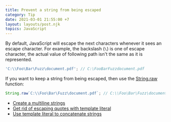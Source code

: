 ```yaml
---
title: Prevent a string from being escaped
category: Tip
date: 2021-03-01 21:55:00 +7
layout: layouts/post.njk
topics: JavaScript
---
```


By default, JavaScript will escape the next characters whenever it sees an escape character.
For example, the backslash (`\`) is one of escape character, the actual value of following path isn't the same as it is represented.

```js
'C:\\Foo\Bar\Fuzz\document.pdf'; // C:\FooBarFuzzdocument.pdf
```

If you want to keep a string from being escaped, then use the [String.raw](https://developer.mozilla.org/en-US/docs/Web/JavaScript/Reference/Global_Objects/String/raw) function:

```js
String.raw`C:\\Foo\Bar\Fuzz\document.pdf`; // C:\\Foo\Bar\Fuzz\document.pdf
```

-   [Create a multiline strings](/create-a-multiline-strings)
-   [Get rid of escaping quotes with template literal](/get-rid-of-escaping-quotes-with-template-literal)
-   [Use template literal to concatenate strings](/use-template-literal-to-concatenate-strings)
